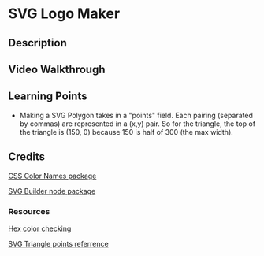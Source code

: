# SVG Logo Maker

## Description

## Video Walkthrough

## Learning Points

* Making a SVG Polygon takes in a "points" field. Each pairing (separated by commas) are represented in a (x,y) pair. So for the triangle, the top of the triangle is (150, 0) because 150 is half of 300 (the max width).

## Credits

[CSS Color Names package](https://github.com/bahamas10/css-color-names/tree/master)

[SVG Builder node package](https://www.npmjs.com/package/svg-builder)

### Resources

[Hex color checking](https://www.geeksforgeeks.org/javascript-check-if-a-string-is-a-valid-hex-color-representation/#)

[SVG Triangle points referrence](https://stackoverflow.com/a/54955284)
